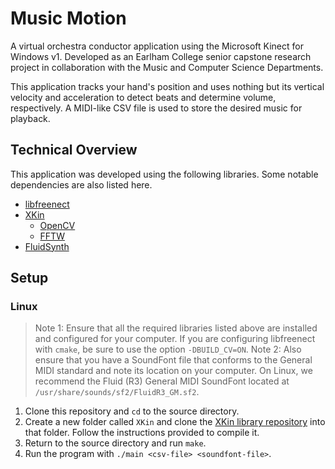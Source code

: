 # Music Motion

A virtual orchestra conductor application using the Microsoft Kinect for Windows v1. Developed as an Earlham College senior capstone research project in collaboration with the Music and Computer Science Departments.

This application tracks your hand's position and uses nothing but its vertical velocity and acceleration to detect beats and determine volume, respectively. A MIDI-like CSV file is used to store the desired music for playback.

## Technical Overview

This application was developed using the following libraries. Some notable dependencies are also listed here.

* [libfreenect](https://openkinect.org/wiki/Main_Page)
* [XKin](https://github.com/fpeder/XKin)
  * [OpenCV](http://opencv.org/)
  * [FFTW](http://fftw.org/)
* [FluidSynth](http://www.fluidsynth.org/)

## Setup

### Linux

>Note 1: Ensure that all the required libraries listed above are installed and configured for your computer. If you are configuring libfreenect with `cmake`, be sure to use the option `-DBUILD_CV=ON`.
>Note 2: Also ensure that you have a SoundFont file that conforms to the General MIDI standard and note its location on your computer. On Linux, we recommend the Fluid (R3) General MIDI SoundFont located at `/usr/share/sounds/sf2/FluidR3_GM.sf2`.

1. Clone this repository and `cd` to the source directory.
2. Create a new folder called `XKin` and clone the [XKin library repository](https://github.com/fpeder/XKin) into that folder. Follow the instructions provided to compile it.
3. Return to the source directory and run `make`.
4. Run the program with `./main <csv-file> <soundfont-file>`.

